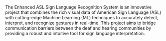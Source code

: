 The Enhanced ASL Sign Language Recognition System is an innovative project that combines the rich visual data of American Sign Language (ASL) with cutting-edge Machine Learning (ML) techniques to accurately detect, interpret, and recognize gestures in real-time. This project aims to bridge communication barriers between the deaf and hearing communities by providing a robust and intuitive tool for sign language interpretation.
